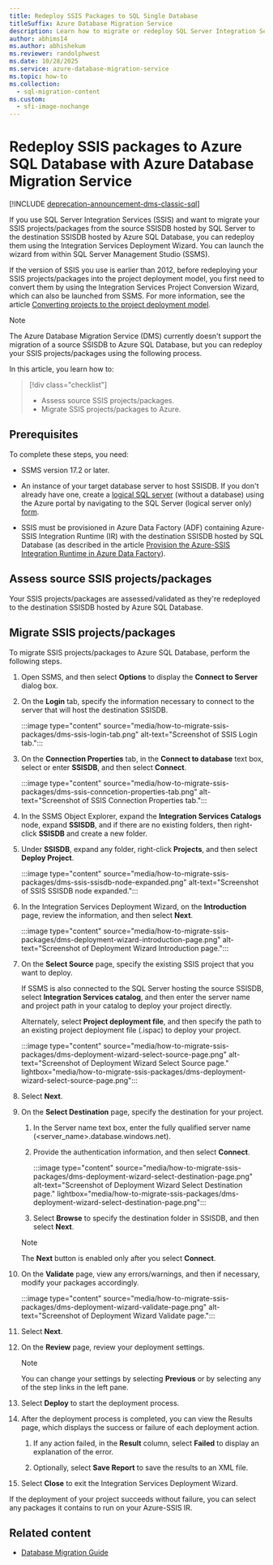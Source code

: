 ```yaml
---
title: Redeploy SSIS Packages to SQL Single Database
titleSuffix: Azure Database Migration Service
description: Learn how to migrate or redeploy SQL Server Integration Services packages and projects to Azure SQL Database single database using the Azure Database Migration Service and Data Migration Assistant.
author: abhims14
ms.author: abhishekum
ms.reviewer: randolphwest
ms.date: 10/28/2025
ms.service: azure-database-migration-service
ms.topic: how-to
ms.collection:
  - sql-migration-content
ms.custom:
  - sfi-image-nochange
---
```


# Redeploy SSIS packages to Azure SQL Database with Azure Database Migration Service

[!INCLUDE [deprecation-announcement-dms-classic-sql](includes/deprecation-announcement-dms-classic-sql.md)]

If you use SQL Server Integration Services (SSIS) and want to migrate your SSIS projects/packages from the source SSISDB hosted by SQL Server to the destination SSISDB hosted by Azure SQL Database, you can redeploy them using the Integration Services Deployment Wizard. You can launch the wizard from within SQL Server Management Studio (SSMS).

If the version of SSIS you use is earlier than 2012, before redeploying your SSIS projects/packages into the project deployment model, you first need to convert them by using the Integration Services Project Conversion Wizard, which can also be launched from SSMS. For more information, see the article [Converting projects to the project deployment model](/sql/integration-services/packages/deploy-integration-services-ssis-projects-and-packages#convert).

> [!NOTE]  
> The Azure Database Migration Service (DMS) currently doesn't support the migration of a source SSISDB to Azure SQL Database, but you can redeploy your SSIS projects/packages using the following process.

In this article, you learn how to:

> [!div class="checklist"]
> - Assess source SSIS projects/packages.
> - Migrate SSIS projects/packages to Azure.

## Prerequisites

To complete these steps, you need:

- SSMS version 17.2 or later.

- An instance of your target database server to host SSISDB. If you don't already have one, create a [logical SQL server](/azure/azure-sql/database/logical-servers) (without a database) using the Azure portal by navigating to the SQL Server (logical server only) [form](https://portal.azure.com/#create/Microsoft.SQLServer).

- SSIS must be provisioned in Azure Data Factory (ADF) containing Azure-SSIS Integration Runtime (IR) with the destination SSISDB hosted by SQL Database (as described in the article [Provision the Azure-SSIS Integration Runtime in Azure Data Factory](/azure/data-factory/tutorial-deploy-ssis-packages-azure)).

## Assess source SSIS projects/packages

Your SSIS projects/packages are assessed/validated as they're redeployed to the destination SSISDB hosted by Azure SQL Database.

## Migrate SSIS projects/packages

To migrate SSIS projects/packages to Azure SQL Database, perform the following steps.

1. Open SSMS, and then select **Options** to display the **Connect to Server** dialog box.

1. On the **Login** tab, specify the information necessary to connect to the server that will host the destination SSISDB.

   :::image type="content" source="media/how-to-migrate-ssis-packages/dms-ssis-login-tab.png" alt-text="Screenshot of SSIS Login tab.":::

1. On the **Connection Properties** tab, in the **Connect to database** text box, select or enter **SSISDB**, and then select **Connect**.

   :::image type="content" source="media/how-to-migrate-ssis-packages/dms-ssis-conncetion-properties-tab.png" alt-text="Screenshot of SSIS Connection Properties tab.":::

1. In the SSMS Object Explorer, expand the **Integration Services Catalogs** node, expand **SSISDB**, and if there are no existing folders, then right-click **SSISDB** and create a new folder.

1. Under **SSISDB**, expand any folder, right-click **Projects**, and then select **Deploy Project**.

   :::image type="content" source="media/how-to-migrate-ssis-packages/dms-ssis-ssisdb-node-expanded.png" alt-text="Screenshot of SSIS SSISDB node expanded.":::

1. In the Integration Services Deployment Wizard, on the **Introduction** page, review the information, and then select **Next**.

   :::image type="content" source="media/how-to-migrate-ssis-packages/dms-deployment-wizard-introduction-page.png" alt-text="Screenshot of Deployment Wizard Introduction page.":::

1. On the **Select Source** page, specify the existing SSIS project that you want to deploy.

   If SSMS is also connected to the SQL Server hosting the source SSISDB, select **Integration Services catalog**, and then enter the server name and project path in your catalog to deploy your project directly.

   Alternately, select **Project deployment file**, and then specify the path to an existing project deployment file (.ispac) to deploy your project.

   :::image type="content" source="media/how-to-migrate-ssis-packages/dms-deployment-wizard-select-source-page.png" alt-text="Screenshot of Deployment Wizard Select Source page." lightbox="media/how-to-migrate-ssis-packages/dms-deployment-wizard-select-source-page.png":::

1. Select **Next**.

1. On the **Select Destination** page, specify the destination for your project.

   1. In the Server name text box, enter the fully qualified server name (<server_name>.database.windows.net).

   1. Provide the authentication information, and then select **Connect**.

      :::image type="content" source="media/how-to-migrate-ssis-packages/dms-deployment-wizard-select-destination-page.png" alt-text="Screenshot of Deployment Wizard Select Destination page." lightbox="media/how-to-migrate-ssis-packages/dms-deployment-wizard-select-destination-page.png":::

   1. Select **Browse** to specify the destination folder in SSISDB, and then select **Next**.

   > [!NOTE]  
   > The **Next** button is enabled only after you select **Connect**.

1. On the **Validate** page, view any errors/warnings, and then if necessary, modify your packages accordingly.

   :::image type="content" source="media/how-to-migrate-ssis-packages/dms-deployment-wizard-validate-page.png" alt-text="Screenshot of Deployment Wizard Validate page.":::

1. Select **Next**.

1. On the **Review** page, review your deployment settings.

   > [!NOTE]  
   > You can change your settings by selecting **Previous** or by selecting any of the step links in the left pane.

1. Select **Deploy** to start the deployment process.

1. After the deployment process is completed, you can view the Results page, which displays the success or failure of each deployment action.

   1. If any action failed, in the **Result** column, select **Failed** to display an explanation of the error.

   1. Optionally, select **Save Report** to save the results to an XML file.

1. Select **Close** to exit the Integration Services Deployment Wizard.

If the deployment of your project succeeds without failure, you can select any packages it contains to run on your Azure-SSIS IR.

## Related content

- [Database Migration Guide](/data-migration/)

